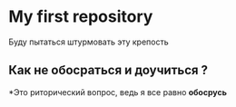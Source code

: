 # My first repository
Буду пытаться штурмовать эту крепость 
## Как не обосраться и доучиться ? 
*Это риторический вопрос, ведь я все равно **обосрусь**
